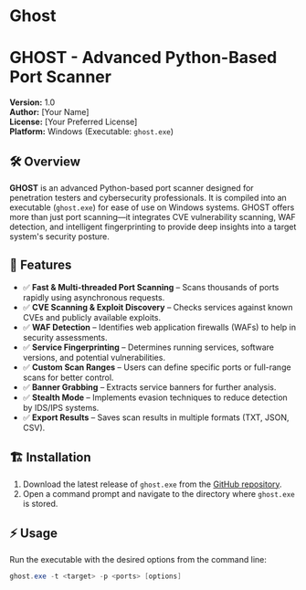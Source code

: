 # Ghost


# GHOST - Advanced Python-Based Port Scanner  

**Version:** 1.0  
**Author:** [Your Name]  
**License:** [Your Preferred License]  
**Platform:** Windows (Executable: `ghost.exe`)  

## 🛠️ Overview  

**GHOST** is an advanced Python-based port scanner designed for penetration testers and cybersecurity professionals. It is compiled into an executable (`ghost.exe`) for ease of use on Windows systems. GHOST offers more than just port scanning—it integrates CVE vulnerability scanning, WAF detection, and intelligent fingerprinting to provide deep insights into a target system's security posture.  

## 🚀 Features  

- ✅ **Fast & Multi-threaded Port Scanning** – Scans thousands of ports rapidly using asynchronous requests.  
- ✅ **CVE Scanning & Exploit Discovery** – Checks services against known CVEs and publicly available exploits.  
- ✅ **WAF Detection** – Identifies web application firewalls (WAFs) to help in security assessments.  
- ✅ **Service Fingerprinting** – Determines running services, software versions, and potential vulnerabilities.  
- ✅ **Custom Scan Ranges** – Users can define specific ports or full-range scans for better control.  
- ✅ **Banner Grabbing** – Extracts service banners for further analysis.  
- ✅ **Stealth Mode** – Implements evasion techniques to reduce detection by IDS/IPS systems.  
- ✅ **Export Results** – Saves scan results in multiple formats (TXT, JSON, CSV).  

## 🏗️ Installation  

1. Download the latest release of `ghost.exe` from the [GitHub repository](https://github.com/your-repo/ghost).  
2. Open a command prompt and navigate to the directory where `ghost.exe` is stored.  

## ⚡ Usage  

Run the executable with the desired options from the command line:  

```powershell
ghost.exe -t <target> -p <ports> [options]
